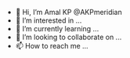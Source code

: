 - 👋 Hi, I’m Amal KP @AKPmeridian
- 👀 I’m interested in ...
- 🌱 I’m currently learning ...
- 💞️ I’m looking to collaborate on ...
- 📫 How to reach me ...

<!---
AKPmeridian/AKPmeridian is a ✨ special ✨ repository because its `README.md` (this file) appears on your GitHub profile.
You can click the Preview link to take a look at your changes.
--->
